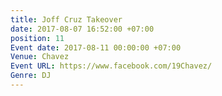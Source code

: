 ```yaml
---
title: Joff Cruz Takeover
date: 2017-08-07 16:52:00 +07:00
position: 11
Event date: 2017-08-11 00:00:00 +07:00
Venue: Chavez
Event URL: https://www.facebook.com/19Chavez/
Genre: DJ
---
```


